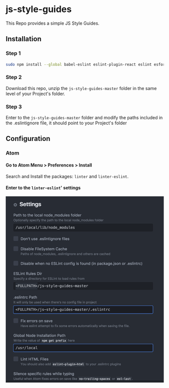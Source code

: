 # js-style-guides
This Repo provides a simple JS Style Guides.

## Installation

### Step 1
```bash
sudo npm install --global babel-eslint eslint-plugin-react eslint esformatter esformatter-add-trailing-commas esformatter-quote-props esformatter-semicolons esformatter-spaced-lined-comment
```

### Step 2
Download this repo, unzip the `js-style-guides-master` folder in the same level of your Project's folder.

### Step 3
Enter to the `js-style-guides-master` folder and modify the paths included in the .eslintignore file, it should point to your Project's folder

## Configuration

### Atom

#### Go to Atom Menu > Preferences > Install
Search and Install the packages: `linter` and `linter-eslint`.

#### Enter to the `linter-eslint`' settings

<img src="https://github.com/StevenPerez/images/blob/master/atom-lint-settings.png?raw=true"></img>
